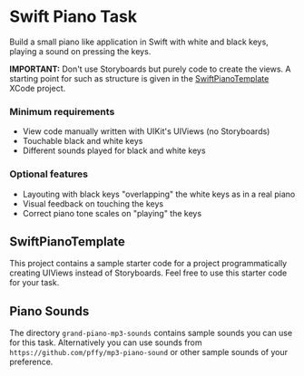 # Swift Piano Task

Build a small piano like application in Swift with white and black keys, playing a sound on pressing the keys.

**IMPORTANT:** Don't use Storyboards but purely code to create the views. A starting point for such as structure is given in the [SwiftPianoTemplate](#swiftpianotemplate) XCode project.

### Minimum requirements

- View code manually written with UIKit's UIViews (no Storyboards)
- Touchable black and white keys
- Different sounds played for black and white keys

### Optional features

- Layouting with black keys "overlapping" the white keys as in a real piano
- Visual feedback on touching the keys
- Correct piano tone scales on "playing" the keys

## SwiftPianoTemplate

This project contains a sample starter code for a project programmatically creating UIViews instead of Storyboards. Feel free to use this starter code for your task.

## Piano Sounds

The directory `grand-piano-mp3-sounds` contains sample sounds you can use for this task. Alternatively you can use sounds from `https://github.com/pffy/mp3-piano-sound` or other sample sounds of your preference.